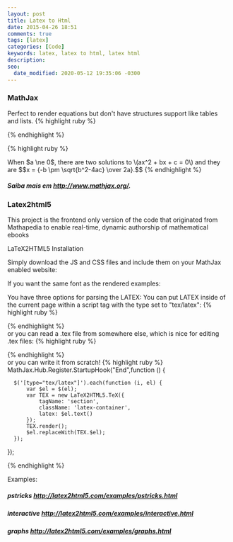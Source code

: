 ```yaml
---
layout: post
title: Latex to Html
date: 2015-04-26 18:51
comments: true
tags: [latex]
categories: [Code]
keywords: latex, latex to html, latex html
description:
seo:
  date_modified: 2020-05-12 19:35:06 -0300
---
```


<!--more-->

### MathJax
Perfect to render equations but don't have structures support like tables and lists.
{% highlight ruby %}
<html>
<head>
<title>MathJax TeX Test Page</title>
<script type="text/x-mathjax-config">
  MathJax.Hub.Config({tex2jax: {inlineMath: [['$','$'], ['\\(','\\)']]}});
</script>
<script type="text/javascript"
  src="http://cdn.mathjax.org/mathjax/latest/MathJax.js?config=TeX-AMS-MML_HTMLorMML">
</script>
</head>
{% endhighlight %}

{% highlight ruby %}
<body>
When $a \ne 0$, there are two solutions to \(ax^2 + bx + c = 0\) and they are
$$x = {-b \pm \sqrt{b^2-4ac} \over 2a}.$$
</body>
{% endhighlight %}

##### Saiba mais em http://www.mathjax.org/.


### Latex2html5

This project is the frontend only version of the code that originated from Mathapedia to enable real-time, dynamic authorship of mathematical ebooks	

<script type="text/x-mathjax-config">
    // <![CDATA[
    MathJax.Hub.Config({ 
        TeX: {extensions: ["AMSmath.js", "AMSsymbols.js"]},     
        extensions: ["tex2jax.js"],
        jax: ["input/TeX", "output/HTML-CSS"],
        showProcessingMessages : false,
        messageStyle : "none" ,    
        showMathMenu: false ,
        tex2jax: {
            processEnvironments: true,
            inlineMath: [ ['$','$'], ["\(","\)"] ],
            displayMath: [ ['$$','$$'], ["\[","\]"] ],
            preview : "none",
            processEscapes: true
        },
        "HTML-CSS": { linebreaks: { automatic:true, width: "latex-container"} }
    });
    // ]]>
</script>
<script type="text/javascript" src="https://cdn.mathjax.org/mathjax/latest/MathJax.js?config=TeX-AMS_HTML"></script>
        
LaTeX2HTML5 Installation

Simply download the JS and CSS files and include them on your MathJax enabled website:
     <link rel="stylesheet" href="latex2html5.min.css"> 
     <script type="text/javascript" src="latex2html5.min.js"></script> 
    
If you want the same font as the rendered examples:
<link rel="stylesheet" href="https://fonts.googleapis.com/css?family=Arbutus+Slab" type="text/css">
    
You have three options for parsing the LATEX:
You can put LATEX inside of the current page within a script tag with the type set to "tex/latex":
{% highlight ruby %}
            <script type="tex/latex">
                ... LaTeX here ...
            </script>
            <script type="text/javascript">
                $('body').latex();
            </script>
            
{% endhighlight %}        
or you can read a .tex file from somewhere else, which is nice for editing .tex files:
{% highlight ruby %}
            <latex src="path/to/my/latex.tex">
            <script type="text/javascript">
                $('latex').LaTeX();
            </script>

{% endhighlight %}        
or you can write it from scratch!
{% highlight ruby %}
  MathJax.Hub.Register.StartupHook("End",function () {

      $('[type="tex/latex"]').each(function (i, el) {
          var $el = $(el);
          var TEX = new LaTeX2HTML5.TeX({
              tagName: 'section',
              className: 'latex-container',
              latex: $el.text()
          });
          TEX.render();
          $el.replaceWith(TEX.$el);
      });
      
  });
  
{% endhighlight %} 

Examples:

##### pstricks 	 http://latex2html5.com/examples/pstricks.html
##### interactive http://latex2html5.com/examples/interactive.html
##### graphs		 http://latex2html5.com/examples/graphs.html
